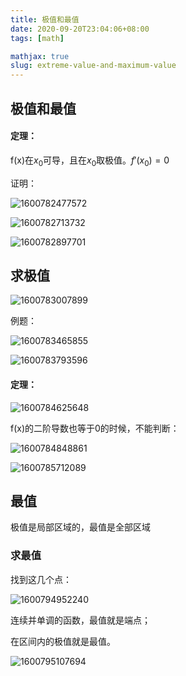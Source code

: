 ```yaml
---
title: 极值和最值
date: 2020-09-20T23:04:06+08:00
tags: [math]

mathjax: true
slug: extreme-value-and-maximum-value
---
```


## 极值和最值

#### 定理：

f(x)在$x_0$可导，且在$x_0$取极值。$f'(x_0)=0$

证明：

![1600782477572](https://cdn.kayleh.top/gh/kayleh/cdn/img/极值和最值/1600782477572.png)

![1600782713732](https://cdn.kayleh.top/gh/kayleh/cdn/img/极值和最值/1600782713732.png)

![1600782897701](https://cdn.kayleh.top/gh/kayleh/cdn/img/极值和最值/1600782897701.png)

## 求极值

![1600783007899](https://cdn.kayleh.top/gh/kayleh/cdn/img/极值和最值/1600783007899.png)

例题：

![1600783465855](https://cdn.kayleh.top/gh/kayleh/cdn/img/极值和最值/1600783465855.png)

![1600783793596](https://cdn.kayleh.top/gh/kayleh/cdn/img/极值和最值/1600783793596.png)

#### 定理：

![1600784625648](https://cdn.kayleh.top/gh/kayleh/cdn/img/极值和最值/1600784625648.png)

f(x)的二阶导数也等于0的时候，不能判断：

![1600784848861](https://cdn.kayleh.top/gh/kayleh/cdn/img/极值和最值/1600784848861.png)

![1600785712089](https://cdn.kayleh.top/gh/kayleh/cdn/img/极值和最值/1600785712089.png)

## 最值

极值是局部区域的，最值是全部区域

### 求最值

找到这几个点：

![1600794952240](https://cdn.kayleh.top/gh/kayleh/cdn/img/极值和最值/1600794952240.png)

连续并单调的函数，最值就是端点；

在区间内的极值就是最值。

![1600795107694](https://cdn.kayleh.top/gh/kayleh/cdn/img/极值和最值/1600795107694.png)
